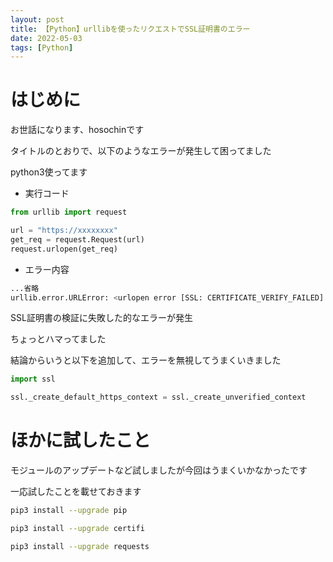 ```yaml
---
layout: post
title: 【Python】urllibを使ったリクエストでSSL証明書のエラー
date: 2022-05-03
tags: [Python]
---
```


# はじめに

お世話になります、hosochinです

タイトルのとおりで、以下のようなエラーが発生して困ってました

python3使ってます

* 実行コード

```python
from urllib import request

url = "https://xxxxxxxx"
get_req = request.Request(url)
request.urlopen(get_req)
```

* エラー内容

```bash
...省略
urllib.error.URLError: <urlopen error [SSL: CERTIFICATE_VERIFY_FAILED] certificate verify failed: unable to get local issuer certificate (_ssl.c:1129)>
```

SSL証明書の検証に失敗した的なエラーが発生

ちょっとハマってました

結論からいうと以下を追加して、エラーを無視してうまくいきました

```python
import ssl

ssl._create_default_https_context = ssl._create_unverified_context
```

# ほかに試したこと

モジュールのアップデートなど試しましたが今回はうまくいかなかったです

一応試したことを載せておきます

```bash
pip3 install --upgrade pip

pip3 install --upgrade certifi

pip3 install --upgrade requests
```
